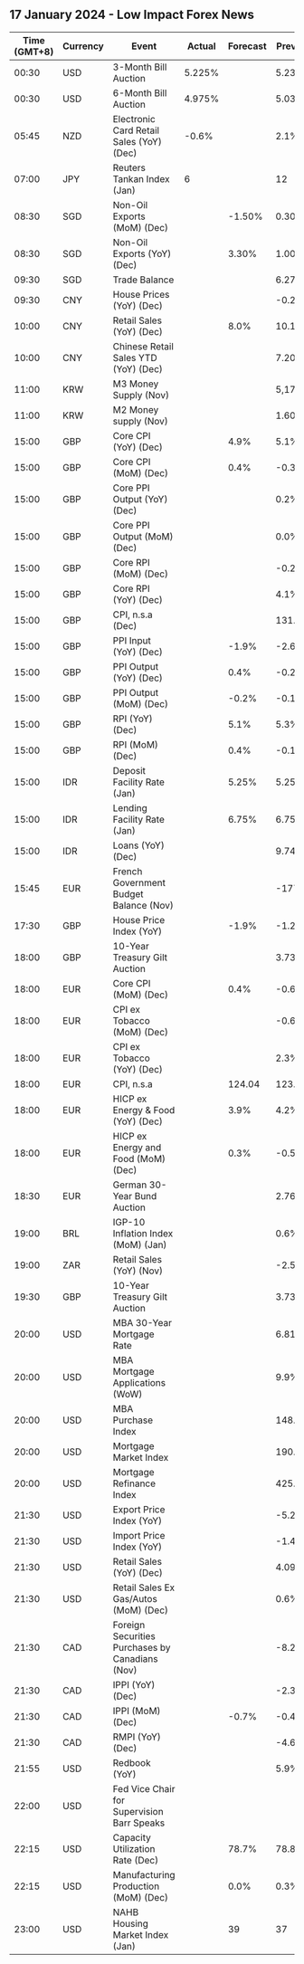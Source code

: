 ## 17 January 2024 - Low Impact Forex News

| Time (GMT+8) | Currency | Event | Actual | Forecast | Previous |
|------|----------|-------|--------|----------|----------|
| 00:30 | USD | 3-Month Bill Auction | 5.225% |  | 5.235% |
| 00:30 | USD | 6-Month Bill Auction | 4.975% |  | 5.030% |
| 05:45 | NZD | Electronic Card Retail Sales (YoY) (Dec) | -0.6% |  | 2.1% |
| 07:00 | JPY | Reuters Tankan Index (Jan) | 6 |  | 12 |
| 08:30 | SGD | Non-Oil Exports (MoM) (Dec) |  | -1.50% | 0.30% |
| 08:30 | SGD | Non-Oil Exports (YoY) (Dec) |  | 3.30% | 1.00% |
| 09:30 | SGD | Trade Balance |  |  | 6.270B |
| 09:30 | CNY | House Prices (YoY) (Dec) |  |  | -0.2% |
| 10:00 | CNY | Retail Sales (YoY) (Dec) |  | 8.0% | 10.1% |
| 10:00 | CNY | Chinese Retail Sales YTD (YoY) (Dec) |  |  | 7.20% |
| 11:00 | KRW | M3 Money Supply (Nov) |  |  | 5,177.0B |
| 11:00 | KRW | M2 Money supply (Nov) |  |  | 1.60% |
| 15:00 | GBP | Core CPI (YoY) (Dec) |  | 4.9% | 5.1% |
| 15:00 | GBP | Core CPI (MoM) (Dec) |  | 0.4% | -0.3% |
| 15:00 | GBP | Core PPI Output (YoY) (Dec) |  |  | 0.2% |
| 15:00 | GBP | Core PPI Output (MoM) (Dec) |  |  | 0.0% |
| 15:00 | GBP | Core RPI (MoM) (Dec) |  |  | -0.2% |
| 15:00 | GBP | Core RPI (YoY) (Dec) |  |  | 4.1% |
| 15:00 | GBP | CPI, n.s.a (Dec) |  |  | 131.70 |
| 15:00 | GBP | PPI Input (YoY) (Dec) |  | -1.9% | -2.6% |
| 15:00 | GBP | PPI Output (YoY) (Dec) |  | 0.4% | -0.2% |
| 15:00 | GBP | PPI Output (MoM) (Dec) |  | -0.2% | -0.1% |
| 15:00 | GBP | RPI (YoY) (Dec) |  | 5.1% | 5.3% |
| 15:00 | GBP | RPI (MoM) (Dec) |  | 0.4% | -0.1% |
| 15:00 | IDR | Deposit Facility Rate (Jan) |  | 5.25% | 5.25% |
| 15:00 | IDR | Lending Facility Rate (Jan) |  | 6.75% | 6.75% |
| 15:00 | IDR | Loans (YoY) (Dec) |  |  | 9.74% |
| 15:45 | EUR | French Government Budget Balance (Nov) |  |  | -177.7B |
| 17:30 | GBP | House Price Index (YoY) |  | -1.9% | -1.2% |
| 18:00 | GBP | 10-Year Treasury Gilt Auction |  |  | 3.739% |
| 18:00 | EUR | Core CPI (MoM) (Dec) |  | 0.4% | -0.6% |
| 18:00 | EUR | CPI ex Tobacco (MoM) (Dec) |  |  | -0.6% |
| 18:00 | EUR | CPI ex Tobacco (YoY) (Dec) |  |  | 2.3% |
| 18:00 | EUR | CPI, n.s.a |  | 124.04 | 123.85 |
| 18:00 | EUR | HICP ex Energy & Food (YoY) (Dec) |  | 3.9% | 4.2% |
| 18:00 | EUR | HICP ex Energy and Food (MoM) (Dec) |  | 0.3% | -0.5% |
| 18:30 | EUR | German 30-Year Bund Auction |  |  | 2.760% |
| 19:00 | BRL | IGP-10 Inflation Index (MoM) (Jan) |  |  | 0.6% |
| 19:00 | ZAR | Retail Sales (YoY) (Nov) |  |  | -2.5% |
| 19:30 | GBP | 10-Year Treasury Gilt Auction |  |  | 3.739% |
| 20:00 | USD | MBA 30-Year Mortgage Rate |  |  | 6.81% |
| 20:00 | USD | MBA Mortgage Applications (WoW) |  |  | 9.9% |
| 20:00 | USD | MBA Purchase Index |  |  | 148.6 |
| 20:00 | USD | Mortgage Market Index |  |  | 190.6 |
| 20:00 | USD | Mortgage Refinance Index |  |  | 425.4 |
| 21:30 | USD | Export Price Index (YoY) |  |  | -5.2% |
| 21:30 | USD | Import Price Index (YoY) |  |  | -1.4% |
| 21:30 | USD | Retail Sales (YoY) (Dec) |  |  | 4.09% |
| 21:30 | USD | Retail Sales Ex Gas/Autos (MoM) (Dec) |  |  | 0.6% |
| 21:30 | CAD | Foreign Securities Purchases by Canadians (Nov) |  |  | -8.20B |
| 21:30 | CAD | IPPI (YoY) (Dec) |  |  | -2.3% |
| 21:30 | CAD | IPPI (MoM) (Dec) |  | -0.7% | -0.4% |
| 21:30 | CAD | RMPI (YoY) (Dec) |  |  | -4.6% |
| 21:55 | USD | Redbook (YoY) |  |  | 5.9% |
| 22:00 | USD | Fed Vice Chair for Supervision Barr Speaks |  |  |  |
| 22:15 | USD | Capacity Utilization Rate (Dec) |  | 78.7% | 78.8% |
| 22:15 | USD | Manufacturing Production (MoM) (Dec) |  | 0.0% | 0.3% |
| 23:00 | USD | NAHB Housing Market Index (Jan) |  | 39 | 37 |
